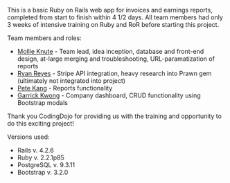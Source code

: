 This is a basic Ruby on Rails web app for invoices and earnings reports, completed from start to finish within 4 1/2 days. All team members had only 3 weeks of intensive training on Ruby and RoR before starting this project. 

Team members and roles:
- <a href="https://github.com/MCKnute">Mollie Knute</a> - Team lead, idea inception, database and front-end design, at-large merging and troubleshooting, URL-paramatization of reports
- <a href="https://github.com/reyesr3">Ryan Reyes</a> - Stripe API integration, heavy research into Prawn gem (ultimately not integrated into project)
- <a href="https://github.com/kangpeter5">Pete Kang</a> - Reports functionality
- <a href="https://github.com/gkwong85">Garrick Kwong</a> - Company dashboard, CRUD functionality using Bootstrap modals

Thank you CodingDojo for providing us with the training and opportunity to do this exciting project!


Versions used:

- Rails v. 4.2.6
- Ruby v. 2.2.1p85
- PostgreSQL v. 9.3.11
- Bootstrap v. 3.2.0

